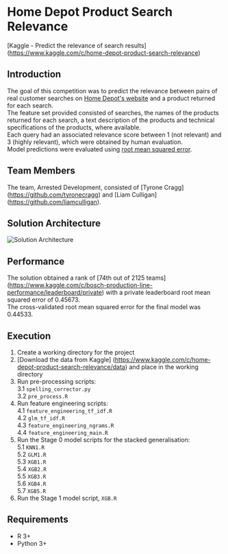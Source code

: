 # Home Depot Product Search Relevance
[Kaggle - Predict the relevance of search results] (https://www.kaggle.com/c/home-depot-product-search-relevance)

## Introduction
The goal of this competition was to predict the relevance between pairs of real customer searches on [Home Depot's website](http://www.homedepot.com) and a product returned for each search. <br> The feature set provided consisted of searches, the names of the products returned for each search, a text description of the products and technical specifications of the products, where available. <br>
Each query had an associated relevance score between 1 (not relevant) and 3 (highly relevant), which were obtained by human evaluation. <br> Model predictions were evaluated using [root mean squared error](https://www.kaggle.com/wiki/RootMeanSquaredError).

## Team Members
The team, Arrested Development, consisted of [Tyrone Cragg] (https://github.com/tyronecragg) and [Liam Culligan] (https://github.com/liamculligan).

## Solution Architecture
![Solution Architecture](https://github.com/liamculligan/home-depot-product-search-relevance/blob/master/Images/Solution-Architecture.jpg?raw=true "Solution Architecture")

## Performance
The solution obtained a rank of [74th out of 2125 teams] (https://www.kaggle.com/c/bosch-production-line-performance/leaderboard/private) with a private leaderboard root mean squared error of 0.45673. <br> The cross-validated root mean squared error for the final model was 0.44533.

## Execution
1. Create a working directory for the project <br>
2. [Download the data from Kaggle] (https://www.kaggle.com/c/home-depot-product-search-relevance/data) and place in the working directory
3. Run pre-processing scripts: <br>
3.1 `spelling_corrector.py` <br>
3.2 `pre_process.R` <br>
4. Run feature engineering scripts: <br>
4.1 `feature_engineering_tf_idf.R` <br>
4.2 `glm_tf_idf.R` <br>
4.3 `feature_engineering_ngrams.R` <br>
4.4 `feature_engineering_main.R` <br>
5. Run the Stage 0 model scripts for the stacked generalisation: <br>
5.1 `KNN1.R`<br>
5.2 `GLM1.R` <br>
5.3 `XGB1.R` <br>
5.4 `XGB2.R` <br>
5.5 `XGB3.R` <br>
5.6 `XGB4.R` <br>
5.7 `XGB5.R` <br>
6. Run the Stage 1 model script, `XGB.R`

## Requirements
* R 3+
* Python 3+
